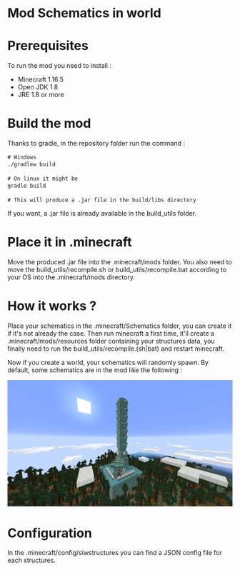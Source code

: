 # Mod Schematics in world

# Prerequisites
To run the mod you need to install :

- Minecraft 1.16.5
- Open JDK 1.8
- JRE 1.8 or more

# Build the mod
Thanks to gradle, in the repository folder run the command :
```
# Windows
./gradlew build

# On linux it might be
gradle build

# This will produce a .jar file in the build/libs directory
```
If you want, a .jar file is already available in the build_utils folder.

# Place it in .minecraft
Move the produced .jar file into the .minecraft/mods folder. You also need to move the build_utils/recompile.sh or build_utils/recompile.bat according to your OS into the .minecraft/mods directory.

# How it works ?
Place your schematics in the .minecraft/Schematics folder, you can create it if it's not already the case. Then run minecraft a first time, it'll create a .minecraft/mods/resources folder containing your structures data, you finally need to run the build_utils/recompile.(sh|bat) and restart minecraft.

Now if you create a world, your schematics will randomly spawn. By default, some schematics are in the mod like the following :

![Huge tower image](tower.png)

# Configuration
In the .minecraft/config/siwstructures you can find a JSON config file for each structures.
